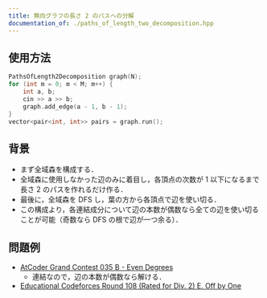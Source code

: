```yaml
---
title: 無向グラフの長さ 2 のパスへの分解
documentation_of: ./paths_of_length_two_decomposition.hpp
---
```


## 使用方法

```cpp
PathsOfLength2Decomposition graph(N);
for (int m = 0; m < M; m++) {
    int a, b;
    cin >> a >> b;
    graph.add_edge(a - 1, b - 1);
}
vector<pair<int, int>> pairs = graph.run();
```

## 背景

- まず全域森を構成する．
- 全域森に使用しなかった辺のみに着目し，各頂点の次数が 1 以下になるまで長さ 2 のパスを作れるだけ作る．
- 最後に，全域森を DFS し，葉の方から各頂点で辺を使い切る．
- この構成より，各連結成分について辺の本数が偶数なら全ての辺を使い切ることが可能（奇数なら DFS の根で辺が一つ余る）．

## 問題例

- [AtCoder Grand Contest 035 B - Even Degrees](https://atcoder.jp/contests/agc035/tasks/agc035_b)
  - 連結なので，辺の本数が偶数なら解ける．
- [Educational Codeforces Round 108 (Rated for Div. 2) E. Off by One](https://codeforces.com/contest/1519/problem/E)
